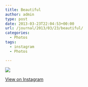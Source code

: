 ```yaml
---
title: Beautiful
author: admin
type: post
date: 2013-03-23T22:04:53+00:00
url: /journal/2013/03/23/beautiful/
categories:
  - Photos
tags:
  - instagram
  - Photos

---
```

![][1]

<p class="view-instagram">
  <a href="http://instagram.com/p/XN1RA-qlvP/">View on Instagram</a>
</p>

 [1]: http://lobban.org/wordpress//HLIC/1d13703a1a867e0edf7885eedb5258cd.jpg